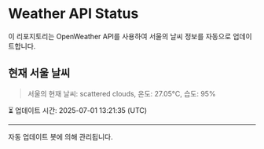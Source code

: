 
# Weather API Status

이 리포지토리는 OpenWeather API를 사용하여 서울의 날씨 정보를 자동으로 업데이트합니다.

## 현재 서울 날씨
> 서울의 현재 날씨: scattered clouds, 온도: 27.05°C, 습도: 95%

⏳ 업데이트 시간: 2025-07-01 13:21:35 (UTC)

---
자동 업데이트 봇에 의해 관리됩니다.
